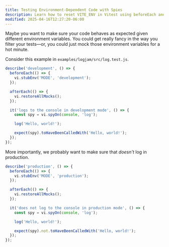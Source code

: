 ```yaml
---
title: Testing Environment-Dependent Code with Spies
description: Learn how to reset VITE_ENV in Vitest using beforeEach and vi.stubEnv.
modified: 2025-04-16T12:27:20-06:00
---
```


Maybe you want to make sure your code behaves as expected given different environment variables. You could get really fancy in the way you filter your tests—or, you could just mock those environment variables for a hot minute.

Consider this example in `examples/logjam/src/log.test.js`.

```ts
describe('development', () => {
  beforeEach(() => {
    vi.stubEnv('MODE', 'development');
  });

  afterEach(() => {
    vi.restoreAllMocks();
  });

  it('logs to the console in development mode', () => {
    const spy = vi.spyOn(console, 'log');

    log('Hello, world!');

    expect(spy).toHaveBeenCalledWith('Hello, world!');
  });
});
```

More importantly, we probably want to make sure that _doesn't_ log in production.

```ts
describe('production', () => {
  beforeEach(() => {
    vi.stubEnv('MODE', 'production');
  });

  afterEach(() => {
    vi.restoreAllMocks();
  });

  it('does not log to the console in production mode', () => {
    const spy = vi.spyOn(console, 'log');

    log('Hello, world!');

    expect(spy).not.toHaveBeenCalledWith('Hello, world!');
  });
});
```
